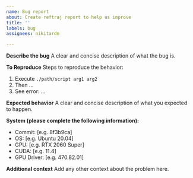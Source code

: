 ```yaml
---
name: Bug report
about: Create reftraj report to help us improve
title: ''
labels: bug
assignees: nikitardn

---
```


**Describe the bug**
A clear and concise description of what the bug is.

**To Reproduce**
Steps to reproduce the behavior:
1. Execute `./path/script arg1 arg2`
1. Then ... 
1. See error: ...

**Expected behavior**
A clear and concise description of what you expected to happen.

**System (please complete the following information):**
 - Commit: [e.g. 8f3b9ca]
 - OS: [e.g. Ubuntu 20.04]
 - GPU: [e.g. RTX 2060 Super]
 - CUDA: [e.g. 11.4]
 - GPU Driver: [e.g. 470.82.01]

**Additional context**
Add any other context about the problem here.
